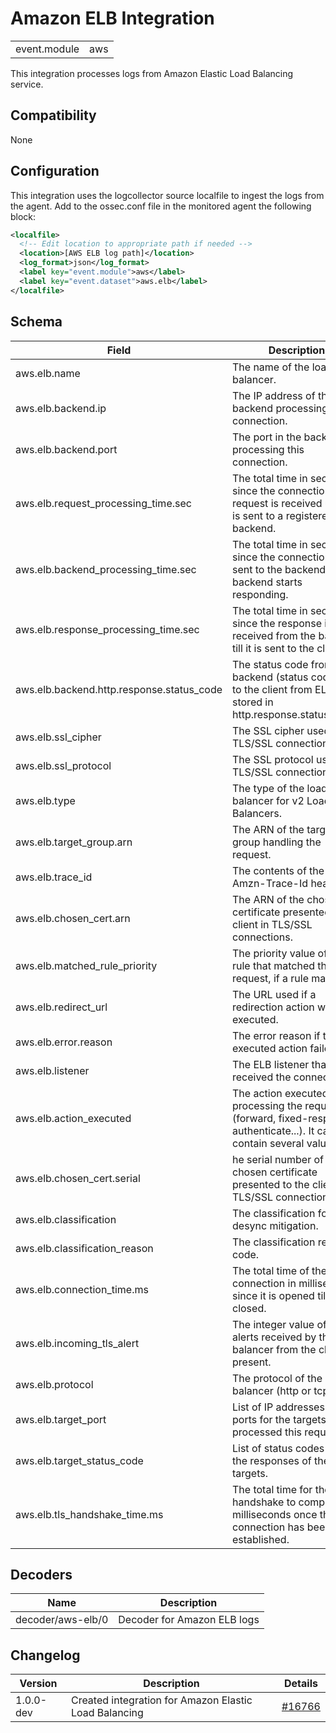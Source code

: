# Amazon ELB Integration


|   |   |
|---|---|
| event.module | aws |

This integration processes logs from Amazon Elastic Load Balancing service.

## Compatibility

None

## Configuration

This integration uses the logcollector source localfile to ingest the logs from the agent. Add to the ossec.conf file in the monitored agent the following block:
```xml
<localfile>
  <!-- Edit location to appropriate path if needed -->
  <location>[AWS ELB log path]</location>
  <log_format>json</log_format>
  <label key="event.module">aws</label>
  <label key="event.dataset">aws.elb</label>
</localfile>
```


## Schema

| Field | Description | Type |
|---|---|---|
| aws.elb.name | The name of the load balancer. | keyword |
| aws.elb.backend.ip | The IP address of the backend processing this connection. | keyword |
| aws.elb.backend.port | The port in the backend processing this connection. | keyword |
| aws.elb.request_processing_time.sec | The total time in seconds since the connection or request is received until it is sent to a registered backend. | float |
| aws.elb.backend_processing_time.sec | The total time in seconds since the connection is sent to the backend till the backend starts responding. | float |
| aws.elb.response_processing_time.sec | The total time in seconds since the response is received from the backend till it is sent to the client. | float |
| aws.elb.backend.http.response.status_code | The status code from the backend (status code sent to the client from ELB is stored in http.response.status_code) | long |
| aws.elb.ssl_cipher | The SSL cipher used in TLS/SSL connections. | keyword |
| aws.elb.ssl_protocol | The SSL protocol used in TLS/SSL connections. | keyword |
| aws.elb.type | The type of the load balancer for v2 Load Balancers. | keyword |
| aws.elb.target_group.arn | The ARN of the target group handling the request. | keyword |
| aws.elb.trace_id | The contents of the X-Amzn-Trace-Id header. | keyword |
| aws.elb.chosen_cert.arn | The ARN of the chosen certificate presented to the client in TLS/SSL connections. | keyword |
| aws.elb.matched_rule_priority | The priority value of the rule that matched the request, if a rule matched. | keyword |
| aws.elb.redirect_url | The URL used if a redirection action was executed. | keyword |
| aws.elb.error.reason | The error reason if the executed action failed. | keyword |
| aws.elb.listener | The ELB listener that received the connection. | keyword |
| aws.elb.action_executed | The action executed when processing the request (forward, fixed-response, authenticate...). It can contain several values. | keyword |
| aws.elb.chosen_cert.serial | he serial number of the chosen certificate presented to the client in TLS/SSL connections. | keyword |
| aws.elb.classification | The classification for desync mitigation. | keyword |
| aws.elb.classification_reason | The classification reason code. | keyword |
| aws.elb.connection_time.ms | The total time of the connection in milliseconds, since it is opened till it is closed. | long |
| aws.elb.incoming_tls_alert | The integer value of TLS alerts received by the load balancer from the client, if present. | keyword |
| aws.elb.protocol | The protocol of the load balancer (http or tcp). | keyword |
| aws.elb.target_port | List of IP addresses and ports for the targets that processed this request. | keyword |
| aws.elb.target_status_code | List of status codes from the responses of the targets. | keyword |
| aws.elb.tls_handshake_time.ms | The total time for the TLS handshake to complete in milliseconds once the connection has been established. | long |
## Decoders

| Name | Description |
|---|---|
| decoder/aws-elb/0 | Decoder for Amazon ELB logs |
## Changelog

| Version | Description | Details |
|---|---|---|
| 1.0.0-dev | Created integration for Amazon Elastic Load Balancing | [#16766](#) |
